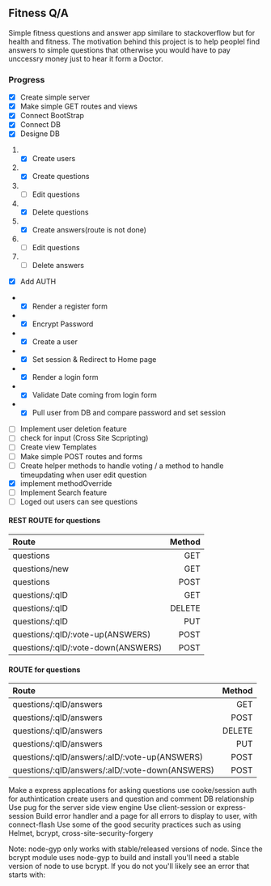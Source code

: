 ## Fitness Q/A

Simple fitness questions and answer app similare to stackoverflow but for health and fitness.
The motivation behind this project is to help peoplel find answers to simple questions that otherwise you would have to pay
unccessry money just to hear it form a Doctor.

### Progress

- [x] Create simple server
- [x] Make simple GET routes and views
- [x] Connect BootStrap
- [x] Connect DB
- [x] Designe DB

1. - [x] Create users
2. - [x] Create questions
3. - [ ] Edit questions
4. - [X] Delete questions
5. - [X] Create answers(route is not done)
6. - [ ] Edit questions
7. - [ ] Delete answers

- [X] Add AUTH

* - [x] Render a register form
* - [x] Encrypt Password
* - [x] Create a user
* - [x] Set session & Redirect to Home page
* - [x] Render a login form
* - [x] Validate Date coming from login form
* - [x] Pull user from DB and compare password and set session

- [ ] Implement user deletion feature
- [ ] check for input (Cross Site Scpripting)
- [ ] Create view Templates
- [ ] Make simple POST routes and forms
- [ ] Create helper methods to handle voting / a method to handle timeupdating when user edit question
- [X] implement methodOverride
- [ ] Implement Search feature
- [ ] Loged out users can see questions

#### REST ROUTE for questions

| Route          | Method |
| :------------- | -----: |
| questions      |    GET |
| questions/new  |    GET |
| questions      |   POST |
| questions/:qID |    GET |
| questions/:qID | DELETE |
| questions/:qID |    PUT |
| questions/:qID/:vote-up(ANSWERS)   |   POST |
| questions/:qID/:vote-down(ANSWERS) |   POST |

#### ROUTE for questions

| Route                              | Method |
| :--------------------------------- | -----: |
| questions/:qID/answers             |   GET  |
| questions/:qID/answers             |   POST |
| questions/:qID/answers             | DELETE |
| questions/:qID/answers             |    PUT |
| questions/:qID/answers/:aID/:vote-up(ANSWERS)   |   POST |
| questions/:qID/answers/:aID/:vote-down(ANSWERS) |   POST |

<!-- just Some ideas -->

Make a express applecations for asking questions
use cooke/session auth for authintication
create users and question and comment DB relationship
Use pug for the server side view engine
Use client-session or express-session
Build error handler and a page for all errors to display to user, with connect-flash
Use some of the good security practices such as using Helmet, bcrypt, cross-site-security-forgery

Note: node-gyp only works with stable/released versions of node. Since the bcrypt module uses node-gyp to build and install you'll need a stable version of node to use bcrypt. If you do not you'll likely see an error that starts with:

